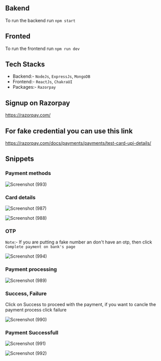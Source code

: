 ## Bakend
To run the backend run `npm start`

## Fronted
To run the frontend run `npm run dev`

## Tech Stacks
- Backend:- `NodeJs`, `ExpressJs`, `MongoDB`
- Frontend:- `ReactJs`, `ChakraUI` 
- Packages:- `Razorpay`

## Signup on Razorpay
https://razorpay.com/

## For fake credential you can use this link
https://razorpay.com/docs/payments/payments/test-card-upi-details/

## Snippets

### Payment methods

![Screenshot (993)](https://github.com/Mayurwagh98/payment_using_razorpay/assets/69896733/22bedcef-e322-4024-88cd-f2a3adb88ab7)

### Card details

![Screenshot (987)](https://github.com/Mayurwagh98/payment_using_razorpay/assets/69896733/77cf1040-454f-44ce-82cc-8949a7345de3)

![Screenshot (988)](https://github.com/Mayurwagh98/payment_using_razorpay/assets/69896733/b1a7f219-df5a-4a1b-a918-6d297441080e)

### OTP 
`Note`:- If you are putting a fake number an don't have an otp, then click `Complete payment on bank's page`

![Screenshot (994)](https://github.com/Mayurwagh98/payment_using_razorpay/assets/69896733/7be6f2df-7396-43ed-bcc6-7335e16c6a72)

### Payment processing

![Screenshot (989)](https://github.com/Mayurwagh98/payment_using_razorpay/assets/69896733/4c45a07b-2385-493c-a41b-fc6b55f5fb45)

### Success, Failure
Click on Success to proceed with the payment, if you want to cancle the payment process click failure

![Screenshot (990)](https://github.com/Mayurwagh98/payment_using_razorpay/assets/69896733/dea52d3d-281c-4f8a-af5f-39b0c45e97c7)

### Payment Successfull

![Screenshot (991)](https://github.com/Mayurwagh98/payment_using_razorpay/assets/69896733/c9a215c2-5a3a-4fc9-a2e3-e7752eb7f526)

![Screenshot (992)](https://github.com/Mayurwagh98/payment_using_razorpay/assets/69896733/fb62546c-5b93-4bf0-b1b0-e76fdc57dfe2)
